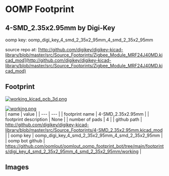 # OOMP Footprint  
## 4-SMD_2.35x2.95mm  by Digi-Key  
  
oomp key: oomp_digi_key_4_smd_2_35x2_95mm_4_smd_2_35x2_95mm  
  
source repo at: [http://github.com/digikey/digikey-kicad-library/blob/master/src/Source_Footprints/Zigbee_Module_MRF24J40MD.kicad_mod](http://github.com/digikey/digikey-kicad-library/blob/master/src/Source_Footprints/Zigbee_Module_MRF24J40MD.kicad_mod)  
## Footprint  
  
[![working_kicad_pcb_3d.png](working_kicad_pcb_3d_600.png)](working_kicad_pcb_3d.png)  
  
[![working.png](working_600.png)](working.png)  
| name | value | 
| --- | --- | 
| footprint name | 4-SMD_2.35x2.95mm | 
| footprint description | None | 
| number of pads | 4 | 
| github path | http://github.com/digikey/digikey-kicad-library/blob/master/src/Source_Footprints/4-SMD_2.35x2.95mm.kicad_mod | 
| oomp key | oomp_digi_key_4_smd_2_35x2_95mm_4_smd_2_35x2_95mm | 
| oomp bot github | https://github.com/oomlout/oomlout_oomp_footprint_bot/tree/main/footprints/digi_key_4_smd_2_35x2_95mm_4_smd_2_35x2_95mm/working | 
## Images  
